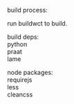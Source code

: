 build process:  

run buildwct to build.  

build deps:  
python  
praat  
lame  

node packages:  
requirejs  
less  
cleancss  
